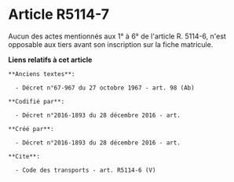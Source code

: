 # Article R5114-7

Aucun des actes mentionnés aux 1° à 6° de l'article R. 5114-6, n'est opposable aux tiers avant son inscription sur la fiche
matricule.

**Liens relatifs à cet article**

	**Anciens textes**:

	  - Décret n°67-967 du 27 octobre 1967 - art. 98 (Ab)

	**Codifié par**:

	  - Décret n°2016-1893 du 28 décembre 2016 - art.

	**Créé par**:

	  - Décret n°2016-1893 du 28 décembre 2016 - art.

	**Cite**:

	  - Code des transports - art. R5114-6 (V)
